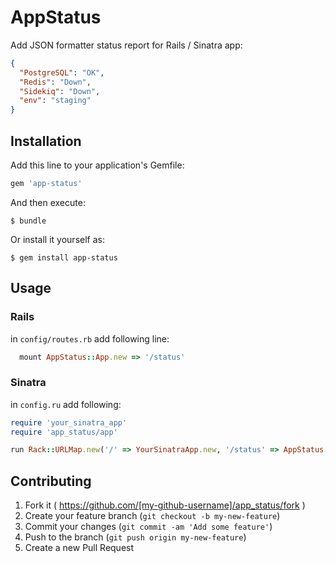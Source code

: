 # AppStatus

Add JSON formatter status report for Rails / Sinatra app:
```json
{
  "PostgreSQL": "OK",
  "Redis": "Down",
  "Sidekiq": "Down",
  "env": "staging"
}
```

## Installation

Add this line to your application's Gemfile:

```ruby
gem 'app-status'
```

And then execute:

    $ bundle

Or install it yourself as:

    $ gem install app-status

## Usage

### Rails

in `config/routes.rb` add following line:
```ruby
  mount AppStatus::App.new => '/status'
```

### Sinatra
in `config.ru` add following:
```ruby
require 'your_sinatra_app'
require 'app_status/app'

run Rack::URLMap.new('/' => YourSinatraApp.new, '/status' => AppStatus::App.new)
```

## Contributing

1. Fork it ( https://github.com/[my-github-username]/app_status/fork )
2. Create your feature branch (`git checkout -b my-new-feature`)
3. Commit your changes (`git commit -am 'Add some feature'`)
4. Push to the branch (`git push origin my-new-feature`)
5. Create a new Pull Request
